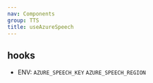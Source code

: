 ```yaml
---
nav: Components
group: TTS
title: useAzureSpeech
---
```


## hooks

- ENV: `AZURE_SPEECH_KEY` `AZURE_SPEECH_REGION`

<code src="./demos/AzureSpeech.tsx" nopadding></code>
